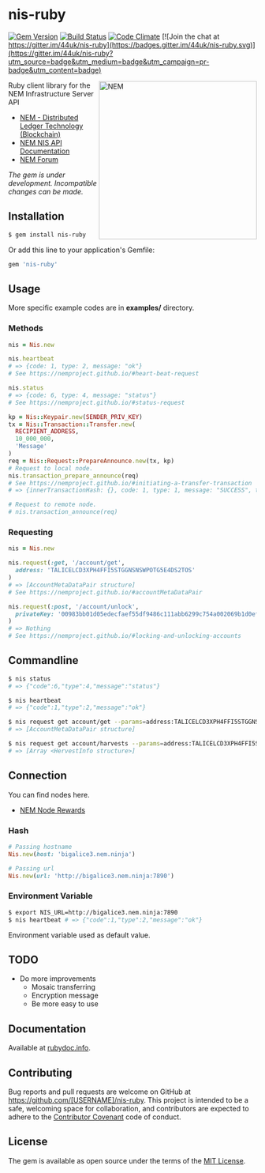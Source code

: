 # nis-ruby

[![Gem Version](https://badge.fury.io/rb/nis-ruby.svg)](https://badge.fury.io/rb/nis-ruby)
[![Build Status](https://travis-ci.org/44uk/nis-ruby.svg?branch=master)](https://travis-ci.org/44uk/nis-ruby)
[![Code Climate](https://codeclimate.com/github/44uk/nis-ruby/badges/gpa.svg)](https://codeclimate.com/github/44uk/nis-ruby)
[![Join the chat at https://gitter.im/44uk/nis-ruby](https://badges.gitter.im/44uk/nis-ruby.svg)](https://gitter.im/44uk/nis-ruby?utm_source=badge&utm_medium=badge&utm_campaign=pr-badge&utm_content=badge)

<img src="https://cloud.githubusercontent.com/assets/370508/24320282/a332d238-1175-11e7-96dc-75bc30e562d2.png" width="320" height="320" alt="NEM" align="right" />

Ruby client library for the NEM Infrastructure Server API

- [NEM \- Distributed Ledger Technology \(Blockchain\)](https://www.nem.io/)
- [NEM NIS API Documentation](https://nemproject.github.io/)
- [NEM Forum](https://forum.nem.io/)

*The gem is under development. Incompatible changes can be made.*


## Installation

```bash
$ gem install nis-ruby
```

Or add this line to your application's Gemfile:

```ruby
gem 'nis-ruby'
```

## Usage

More specific example codes are in **examples/** directory.

### Methods

```ruby
nis = Nis.new

nis.heartbeat
# => {code: 1, type: 2, message: "ok"}
# See https://nemproject.github.io/#heart-beat-request

nis.status
# => {code: 6, type: 4, message: "status"}
# See https://nemproject.github.io/#status-request

kp = Nis::Keypair.new(SENDER_PRIV_KEY)
tx = Nis::Transaction::Transfer.new(
  RECIPIENT_ADDRESS,
  10_000_000,
  'Message'
)
req = Nis::Request::PrepareAnnounce.new(tx, kp)
# Request to local node.
nis.transaction_prepare_announce(req)
# See https://nemproject.github.io/#initiating-a-transfer-transaction
# => {innerTransactionHash: {}, code: 1, type: 1, message: "SUCCESS", transactionHash: {data: "9da41fd6c6886740ae6a15c869df0470015d78103e5b216971aa09fdbcce9cde"}}

# Request to remote node.
# nis.transaction_announce(req)
```

### Requesting

```ruby
nis = Nis.new

nis.request(:get, '/account/get',
  address: 'TALICELCD3XPH4FFI5STGGNSNSWPOTG5E4DS2TOS'
)
# => [AccountMetaDataPair structure]
# See https://nemproject.github.io/#accountMetaDataPair

nis.request(:post, '/account/unlock',
  privateKey: '00983bb01d05edecfaef55df9486c111abb6299c754a002069b1d0ef4537441bda'
)
# => Nothing
# See https://nemproject.github.io/#locking-and-unlocking-accounts
```


## Commandline

```bash
$ nis status
# => {"code":6,"type":4,"message":"status"}

$ nis heartbeat
# => {"code":1,"type":2,"message":"ok"}

$ nis request get account/get --params=address:TALICELCD3XPH4FFI5STGGNSNSWPOTG5E4DS2TOS
# => [AccountMetaDataPair structure]

$ nis request get account/harvests --params=address:TALICELCD3XPH4FFI5STGGNSNSWPOTG5E4DS2TOS hash:81d52a7df4abba8bb1613bcc42b6b93cf3114524939035d88ae8e864cd2c34c8
# => [Array <HervestInfo structure>]
```


## Connection

You can find nodes here.
- [NEM Node Rewards](https://supernodes.nem.io/)

### Hash

```ruby
# Passing hostname
Nis.new(host: 'bigalice3.nem.ninja')

# Passing url
Nis.new(url: 'http://bigalice3.nem.ninja:7890')
```

### Environment Variable

```bash
$ export NIS_URL=http://bigalice3.nem.ninja:7890
$ nis heartbeat # => {"code":1,"type":2,"message":"ok"}
```

Environment variable used as default value.


## TODO

* Do more improvements
  * Mosaic transferring
  * Encryption message
  * Be more easy to use


## Documentation

Available at [rubydoc.info](http://www.rubydoc.info/gems/nis-ruby).


## Contributing

Bug reports and pull requests are welcome on GitHub at https://github.com/[USERNAME]/nis-ruby. This project is intended to be a safe, welcoming space for collaboration, and contributors are expected to adhere to the [Contributor Covenant](http://contributor-covenant.org) code of conduct.


## License

The gem is available as open source under the terms of the [MIT License](http://opensource.org/licenses/MIT).

